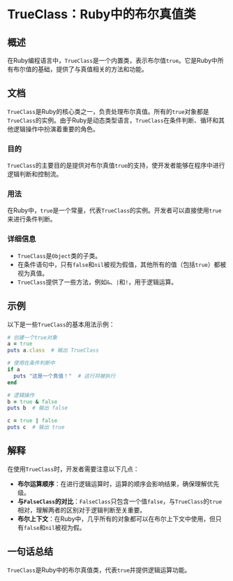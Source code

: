 <!--
Meta Description: # TrueClass：Ruby中的布尔真值类 ## 概述 在Ruby编程语言中，`TrueClass`是一个内置类，表示布尔值`true`。它是Ruby中所有布尔值的基础，提供了与真值相关的方法和功能。 ## 文档 `TrueClass`是Ruby的核心类之一，负责处理布尔真值。所有的`true`...
Meta Keywords: trueclass, true, false, puts, 的实例
-->

# TrueClass：Ruby中的布尔真值类

## 概述
在Ruby编程语言中，`TrueClass`是一个内置类，表示布尔值`true`。它是Ruby中所有布尔值的基础，提供了与真值相关的方法和功能。

## 文档
`TrueClass`是Ruby的核心类之一，负责处理布尔真值。所有的`true`对象都是`TrueClass`的实例。由于Ruby是动态类型语言，`TrueClass`在条件判断、循环和其他逻辑操作中扮演着重要的角色。

### 目的
`TrueClass`的主要目的是提供对布尔真值`true`的支持，使开发者能够在程序中进行逻辑判断和控制流。

### 用法
在Ruby中，`true`是一个常量，代表`TrueClass`的实例。开发者可以直接使用`true`来进行条件判断。

### 详细信息
- `TrueClass`是`Object`类的子类。
- 在条件语句中，只有`false`和`nil`被视为假值，其他所有的值（包括`true`）都被视为真值。
- `TrueClass`提供了一些方法，例如`&`、`|`和`!`，用于逻辑运算。

## 示例
以下是一些`TrueClass`的基本用法示例：

```ruby
# 创建一个true对象
a = true
puts a.class  # 输出 TrueClass

# 使用在条件判断中
if a
  puts "这是一个真值！"  # 这行将被执行
end

# 逻辑操作
b = true & false
puts b  # 输出 false

c = true | false
puts c  # 输出 true
```

## 解释
在使用`TrueClass`时，开发者需要注意以下几点：

- **布尔运算顺序**：在进行逻辑运算时，运算的顺序会影响结果，确保理解优先级。
- **与`FalseClass`的对比**：`FalseClass`只包含一个值`false`，与`TrueClass`的`true`相对，理解两者的区别对于逻辑判断至关重要。
- **布尔上下文**：在Ruby中，几乎所有的对象都可以在布尔上下文中使用，但只有`false`和`nil`被视为假。

## 一句话总结
`TrueClass`是Ruby中的布尔真值类，代表`true`并提供逻辑运算功能。